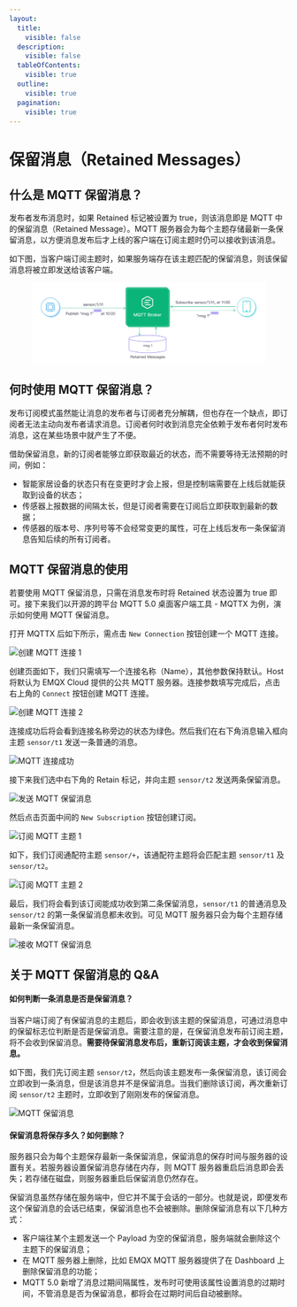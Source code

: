 ```yaml
---
layout:
  title:
    visible: false
  description:
    visible: false
  tableOfContents:
    visible: true
  outline:
    visible: true
  pagination:
    visible: true
---
```


# 保留消息（Retained Messages）

## 什么是 MQTT 保留消息？ <a href="#shen-me-shi-mqtt-bao-liu-xiao-xi" id="shen-me-shi-mqtt-bao-liu-xiao-xi"></a>

发布者发布消息时，如果 Retained 标记被设置为 true，则该消息即是 MQTT 中的保留消息（Retained Message）。MQTT 服务器会为每个主题存储最新一条保留消息，以方便消息发布后才上线的客户端在订阅主题时仍可以接收到该消息。

如下图，当客户端订阅主题时，如果服务端存在该主题匹配的保留消息，则该保留消息将被立即发送给该客户端。

<figure><img src="../../../.gitbook/assets/image.png" alt=""><figcaption></figcaption></figure>

## 何时使用 MQTT 保留消息？ <a href="#he-shi-shi-yong-mqtt-bao-liu-xiao-xi" id="he-shi-shi-yong-mqtt-bao-liu-xiao-xi"></a>

发布订阅模式虽然能让消息的发布者与订阅者充分解耦，但也存在一个缺点，即订阅者无法主动向发布者请求消息。订阅者何时收到消息完全依赖于发布者何时发布消息，这在某些场景中就产生了不便。

借助保留消息，新的订阅者能够立即获取最近的状态，而不需要等待无法预期的时间，例如：

* 智能家居设备的状态只有在变更时才会上报，但是控制端需要在上线后就能获取到设备的状态；
* 传感器上报数据的间隔太长，但是订阅者需要在订阅后立即获取到最新的数据；
* 传感器的版本号、序列号等不会经常变更的属性，可在上线后发布一条保留消息告知后续的所有订阅者。

## MQTT 保留消息的使用 <a href="#mqtt-bao-liu-xiao-xi-de-shi-yong" id="mqtt-bao-liu-xiao-xi-de-shi-yong"></a>

若要使用 MQTT 保留消息，只需在消息发布时将 Retained 状态设置为 true 即可。接下来我们以开源的跨平台 MQTT 5.0 桌面客户端工具 - MQTTX 为例，演示如何使用 MQTT 保留消息。

打开 MQTTX 后如下所示，需点击 `New Connection` 按钮创建一个 MQTT 连接。

![创建 MQTT 连接 1](https://assets.emqx.com/images/c3c89247952538c127839de49a398aec.png?imageMogr2/thumbnail/1520x)

创建页面如下，我们只需填写一个连接名称（Name），其他参数保持默认。Host 将默认为 EMQX Cloud 提供的公共 MQTT 服务器。连接参数填写完成后，点击右上角的 `Connect` 按钮创建 MQTT 连接。

![创建 MQTT 连接 2](https://assets.emqx.com/images/199e08891e0a7ca0ad78efa8f986dc21.png?imageMogr2/thumbnail/1520x)

连接成功后将会看到连接名称旁边的状态为绿色。然后我们在右下角消息输入框向主题 `sensor/t1` 发送一条普通的消息。

![MQTT 连接成功](https://assets.emqx.com/images/d66d61a3e507c9371f6665ac1f6be289.png?imageMogr2/thumbnail/1520x)

接下来我们选中右下角的 Retain 标记，并向主题 `sensor/t2` 发送两条保留消息。

![发送 MQTT 保留消息](https://assets.emqx.com/images/2c202c92516bb9d1394b65410b236dde.png?imageMogr2/thumbnail/1520x)

然后点击页面中间的 `New Subscription` 按钮创建订阅。

![订阅 MQTT 主题 1](https://assets.emqx.com/images/2e834540fa748f318f7a1f770070db64.png?imageMogr2/thumbnail/1520x)

如下，我们订阅通配符主题 `sensor/+`，该通配符主题将会匹配主题 `sensor/t1` 及 `sensor/t2`。

![订阅 MQTT 主题 2](https://assets.emqx.com/images/d7da8ae6e8cad9dffa82dee3b3014cc1.png?imageMogr2/thumbnail/1520x)

最后，我们将会看到该订阅能成功收到第二条保留消息，`sensor/t1` 的普通消息及 `sensor/t2` 的第一条保留消息都未收到。可见 MQTT 服务器只会为每个主题存储最新一条保留消息。

![接收 MQTT 保留消息](https://assets.emqx.com/images/a1a9d7e1ca32f77a8e54f09dccccee99.png?imageMogr2/thumbnail/1520x)

## 关于 MQTT 保留消息的 Q\&A <a href="#guan-yu-mqtt-bao-liu-xiao-xi-de-qampa" id="guan-yu-mqtt-bao-liu-xiao-xi-de-qampa"></a>

#### 如何判断一条消息是否是保留消息？ <a href="#ru-he-pan-duan-yi-tiao-xiao-xi-shi-fou-shi-bao-liu-xiao-xi" id="ru-he-pan-duan-yi-tiao-xiao-xi-shi-fou-shi-bao-liu-xiao-xi"></a>

当客户端订阅了有保留消息的主题后，即会收到该主题的保留消息，可通过消息中的保留标志位判断是否是保留消息。需要注意的是，在保留消息发布前订阅主题，将不会收到保留消息。**需要待保留消息发布后，重新订阅该主题，才会收到保留消息。**

如下图，我们先订阅主题 `sensor/t2`，然后向该主题发布一条保留消息，该订阅会立即收到一条消息，但是该消息并不是保留消息。当我们删除该订阅，再次重新订阅 `sensor/t2` 主题时，立即收到了刚刚发布的保留消息。

![MQTT 保留消息](https://assets.emqx.com/images/06d1e7ec9edfebccf2425c39a73b1e6e.png?imageMogr2/thumbnail/1520x)

#### 保留消息将保存多久？如何删除？ <a href="#bao-liu-xiao-xi-jiang-bao-cun-duo-jiu-ru-he-shan-chu" id="bao-liu-xiao-xi-jiang-bao-cun-duo-jiu-ru-he-shan-chu"></a>

服务器只会为每个主题保存最新一条保留消息，保留消息的保存时间与服务器的设置有关。若服务器设置保留消息存储在内存，则 MQTT 服务器重启后消息即会丢失；若存储在磁盘，则服务器重启后保留消息仍然存在。

保留消息虽然存储在服务端中，但它并不属于会话的一部分。也就是说，即便发布这个保留消息的会话已结束，保留消息也不会被删除。删除保留消息有以下几种方式：

* 客户端往某个主题发送一个 Payload 为空的保留消息，服务端就会删除这个主题下的保留消息；
* 在 MQTT 服务器上删除，比如 EMQX MQTT 服务器提供了在 Dashboard 上删除保留消息的功能；
* MQTT 5.0 新增了消息过期间隔属性，发布时可使用该属性设置消息的过期时间，不管消息是否为保留消息，都将会在过期时间后自动被删除。
